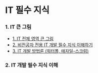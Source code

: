 # IT 필수 지식

### 1. IT 큰 그림

* [1. IT 전체 영역 큰 그림](https://jinnify.tistory.com/75?category=804636)  
* [2. 비전공자 전용 IT 개발 필수 지식 이해하기](https://jinnify.tistory.com/75?category=804636)  
* [3. IT 개발 방법론 (워터폴, 애자일-스크럼)](https://jinnify.tistory.com/75?category=804636)  

### 2. IT 개발 필수 지식 이해
